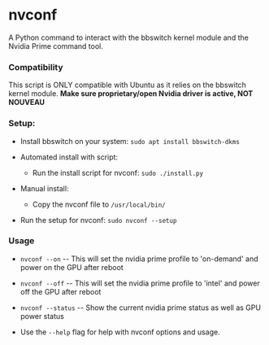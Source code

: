 # nvconf

A Python command to interact with the bbswitch kernel module and the Nvidia Prime command tool.

### Compatibility

This script is ONLY compatible with Ubuntu as it relies on the bbswitch kernel module.
**Make sure proprietary/open Nvidia driver is active, NOT  NOUVEAU**

### Setup:
- Install bbswitch on your system: `sudo apt install bbswitch-dkms`

- Automated install with script:
  - Run the install script for nvconf: `sudo ./install.py`
- Manual install:
  - Copy the nvconf file to `/usr/local/bin/`

- Run the setup for nvconf: `sudo nvconf --setup`

### Usage
- `nvconf --on` -- This will set the nvidia prime profile to 'on-demand' and power on the GPU after reboot
- `nvconf --off` -- This will set the nvidia prime profile to 'intel' and power off the GPU after reboot
- `nvconf --status` -- Show the current nvidia prime status as well as GPU power status

- Use the `--help` flag for help with nvconf options and usage.

